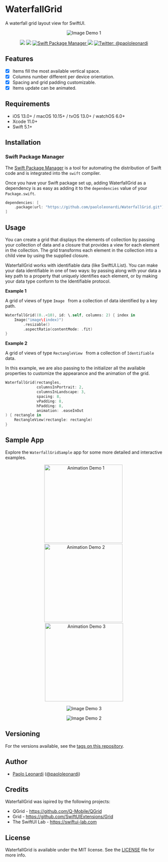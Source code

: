 # WaterfallGrid

A waterfall grid layout view for SwiftUI.

<p align="center">
	<img src="https://paololeonardi.github.io/waterfallgrid/resources/demo1.png" alt="Image Demo 1"/>
</p>

<p align="center">
	<img src="https://img.shields.io/bitrise/deaf4a89eca9a69a?token=tU52Wx6TQeKRWAiTE5iS3g&style=flat" />
	<img src="https://img.shields.io/badge/Swift-5.1-red?style=flat" />
	<a href="https://swift.org/package-manager">
		<img src="https://img.shields.io/badge/spm-compatible-brightgreen.svg?style=flat" alt="Swift Package Manager" />
	</a>
	<img src="https://img.shields.io/github/v/tag/paololeonardi/WaterfallGrid?style=flat" />
	<a href="https://twitter.com/paololeonardi">
		<img src="https://img.shields.io/badge/contact-@paololeonardi-blue.svg?style=flat" alt="Twitter: @paololeonardi" />
	</a>
</p>

## Features

- [x] Items fill the most available vertical space.
- [x] Columns number different per device orientation.
- [x] Spacing and grid padding customizable.
- [x] Items update can be animated.

## Requirements

- iOS 13.0+ / macOS 10.15+ / tvOS 13.0+ / watchOS 6.0+
- Xcode 11.0+
- Swift 5.1+

## Installation

### Swift Package Manager

The [Swift Package Manager](https://swift.org/package-manager/) is a tool for automating the distribution of Swift code and is integrated into the `swift` compiler.

Once you have your Swift package set up, adding WaterfallGrid as a dependency is as easy as adding it to the `dependencies` value of your `Package.swift`.

```swift
dependencies: [
    .package(url: "https://github.com/paololeonardi/WaterfallGrid.git"))
]
```

## Usage

You can create a grid that displays the elements of collection by passing your collection of data and a closure that provides a view for each element in the collection. The grid transforms each element in the collection into a child view by using the supplied closure.

WaterfallGrid works with identifiable data (like SwiftUI.List). You can make your data identifiable in one of two ways: by passing along with your data a key path to a property that uniquely identifies each element, or by making your data type conform to the Identifiable protocol.

**Example 1**

A grid of views of type `Image ` from a collection of data identified by a key path.

```swift
WaterfallGrid((0..<10), id: \.self, columns: 2) { index in
	Image("image\(index)")
		.resizable()
		.aspectRatio(contentMode: .fit)
}
```

**Example 2**

A grid of views of type `RectangleView ` from a collection of `Identifiable` data.

In this example, we are also passing to the initializer all the available properties to customize the appearance and the animation of the grid.

```swift
WaterfallGrid(rectangles,
              columnsInPortrait: 2,
              columnsInLandscape: 3,
              spacing: 8,
              vPadding: 8,
              hPadding: 8,
              animation: .easeInOut
) { rectangle in
    RectangleView(rectangle: rectangle)
}
```

## Sample App
Explore the `WaterfallGridSample` app for some more detailed and interactive examples.

<p align="center">
	<img src="https://paololeonardi.github.io/waterfallgrid/resources/animation_add_remove.gif" alt="Animation Demo 1" width="250"/>&nbsp;
	<img src="https://paololeonardi.github.io/waterfallgrid/resources/animation_swap.gif" alt="Animation Demo 2" width="250"/>&nbsp;
	<img src="https://paololeonardi.github.io/waterfallgrid/resources/animation_toggle_grid.gif" alt="Animation Demo 3" width="250"/>
</p>
<p align="center">
	<img src="https://paololeonardi.github.io/waterfallgrid/resources/demo3.png" alt="Image Demo 3"/>
</p>
<p align="center">
	<img src="https://paololeonardi.github.io/waterfallgrid/resources/demo2.png" alt="Image Demo 2"/>
</p>

## Versioning

For the versions available, see the [tags on this repository](https://github.com/paololeonardi/WaterfallGrid/tags). 

## Author
* [Paolo Leonardi](https://github.com/paololeonardi) ([@paololeonardi](https://twitter.com/paololeonardi))

## Credits
WaterfallGrid was ispired by the following projects:

* QGrid - https://github.com/Q-Mobile/QGrid
* Grid - https://github.com/SwiftUIExtensions/Grid
* The SwiftUI Lab - https://swiftui-lab.com

## License

WaterfallGrid is available under the MIT license. See the [LICENSE](LICENSE) file for more info.


